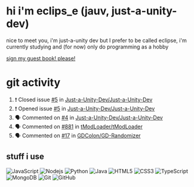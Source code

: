 # hi i'm eclips_e (jauv, just-a-unity-dev)
nice to meet you, i'm just-a-unity dev but I prefer to be called eclipse, i'm currently studying and (for now) only do programming as a hobby

[sign my guest book! please!](https://github.com/Just-a-Unity-Dev/Just-a-Unity-Dev/issues/new?&body=Sign%20my%20guest%20book%20by%20placing%20your%20name%20in%20the%20title,%20how%27d%20you%20get%20to%20this%20page%20and%20why?%20Don%27t%20forget%20you%20have%20an%20entire%20notebook%20in%20your%20hands!)


# git activity
<!--START_SECTION:activity-->
1. ❗️ Closed issue [#5](https://github.com/Just-a-Unity-Dev/Just-a-Unity-Dev/issues/5) in [Just-a-Unity-Dev/Just-a-Unity-Dev](https://github.com/Just-a-Unity-Dev/Just-a-Unity-Dev)
2. ❗️ Opened issue [#5](https://github.com/Just-a-Unity-Dev/Just-a-Unity-Dev/issues/5) in [Just-a-Unity-Dev/Just-a-Unity-Dev](https://github.com/Just-a-Unity-Dev/Just-a-Unity-Dev)
3. 🗣 Commented on [#4](https://github.com/Just-a-Unity-Dev/Just-a-Unity-Dev/issues/4) in [Just-a-Unity-Dev/Just-a-Unity-Dev](https://github.com/Just-a-Unity-Dev/Just-a-Unity-Dev)
4. 🗣 Commented on [#881](https://github.com/tModLoader/tModLoader/issues/881) in [tModLoader/tModLoader](https://github.com/tModLoader/tModLoader)
5. 🗣 Commented on [#17](https://github.com/GDColon/GD-Randomizer/issues/17) in [GDColon/GD-Randomizer](https://github.com/GDColon/GD-Randomizer)
<!--END_SECTION:activity-->

## stuff i use

![JavaScript](https://img.shields.io/badge/-JavaScript-black?style=flat-square&logo=javascript)
![Nodejs](https://img.shields.io/badge/-Nodejs-black?style=flat-square&logo=Node.js)
![Python](https://img.shields.io/badge/-Python-black?style=flat-square&logo=Python)
![Java](https://img.shields.io/badge/-java-E34A86?style=flat-square&logo=java)
![HTML5](https://img.shields.io/badge/-HTML5-E34F26?style=flat-square&logo=html5&logoColor=white)
![CSS3](https://img.shields.io/badge/-CSS3-1572B6?style=flat-square&logo=css3)
![TypeScript](https://img.shields.io/badge/-TypeScript-007ACC?style=flat-square&logo=typescript)
![MongoDB](https://img.shields.io/badge/-MongoDB-black?style=flat-square&logo=mongodb)
![Git](https://img.shields.io/badge/-Git-black?style=flat-square&logo=git)
![GitHub](https://img.shields.io/badge/-GitHub-181717?style=flat-square&logo=github)
